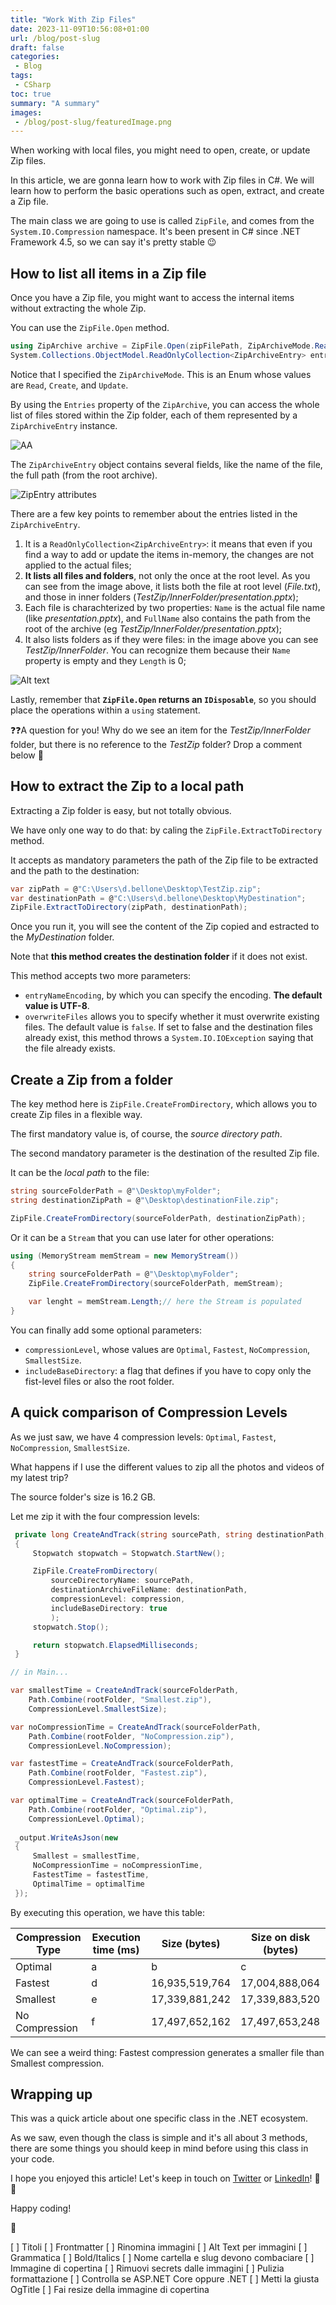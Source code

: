 ```yaml
---
title: "Work With Zip Files"
date: 2023-11-09T10:56:08+01:00
url: /blog/post-slug
draft: false
categories:
 - Blog
tags:
 - CSharp
toc: true
summary: "A summary"
images:
 - /blog/post-slug/featuredImage.png
---
```


When working with local files, you might need to open, create, or update Zip files.

In this article, we are gonna learn how to work with Zip files in C#. We will learn how to perform the basic operations such as open, extract, and create a Zip file.

The main class we are going to use is called `ZipFile`, and comes from the `System.IO.Compression` namespace. It's been present in C# since .NET Framework 4.5, so we can say it's pretty stable 😉

## How to list all items in a Zip file

Once you have a Zip file, you might want to access the internal items without extracting the whole Zip.

You can use the `ZipFile.Open` method.

```cs
using ZipArchive archive = ZipFile.Open(zipFilePath, ZipArchiveMode.Read);
System.Collections.ObjectModel.ReadOnlyCollection<ZipArchiveEntry> entries = archive.Entries;
```

Notice that I specified the `ZipArchiveMode`. This is an Enum whose values are `Read`, `Create`, and `Update`.

By using the `Entries` property of the `ZipArchive`, you can access the whole list of files stored within the Zip folder, each of them represented by a `ZipArchiveEntry` instance.

![AA](./zip-entries-list.png)

The `ZipArchiveEntry` object contains several fields, like the name of the file, the full path (from the root archive).

![ZipEntry attributes](./zip-entry-example.png)

There are a few key points to remember about the entries listed in the `ZipArchiveEntry`.

1. It is a `ReadOnlyCollection<ZipArchiveEntry>`: it means that even if you find a way to add or update the items in-memory, the changes are not applied to the actual files;
2. **It lists all files and folders**, not only the once at the root level. As you can see from the image above, it lists both the file at root level (*File.txt*), and those in inner folders (*TestZip/InnerFolder/presentation.pptx*);
3. Each file is charachterized by two properties: `Name` is the actual file name (like *presentation.pptx*), and `FullName` also contains the path from the root of the archive (eg *TestZip/InnerFolder/presentation.pptx*);
4. It also lists folders as if they were files: in the image above you can see *TestZip/InnerFolder*. You can recognize them because their `Name` property is empty and they `Length` is 0;

![Alt text](./folder-details.png)

Lastly, remember that **`ZipFile.Open` returns an `IDisposable`**, so you should place the operations within a `using` statement.

❓❓A question for you! Why do we see an item for the *TestZip/InnerFolder* folder, but there is no reference to the *TestZip* folder? Drop a comment below 📩

## How to extract the Zip to a local path

Extracting a Zip folder is easy, but not totally obvious.

We have only one way to do that: by caling the `ZipFile.ExtractToDirectory` method.

It accepts as mandatory parameters the path of the Zip file to be extracted and the path to the destination:

```cs
var zipPath = @"C:\Users\d.bellone\Desktop\TestZip.zip";
var destinationPath = @"C:\Users\d.bellone\Desktop\MyDestination";
ZipFile.ExtractToDirectory(zipPath, destinationPath);
```

Once you run it, you will see the content of the Zip copied and estracted to the *MyDestination* folder.

Note that **this method creates the destination folder** if it does not exist.

This method accepts two more parameters:

- `entryNameEncoding`, by which you can specify the encoding. **The default value is UTF-8**.
- `overwriteFiles` allows you to specify whether it must overwrite existing files. The default value is `false`. If set to false and the destination files already exist, this method throws a `System.IO.IOException` saying that the file already exists.

## Create a Zip from a folder

The key method here is `ZipFile.CreateFromDirectory`, which allows you to create Zip files in a flexible way.

The first mandatory value is, of course, the *source directory path*.

The second mandatory parameter is the destination of the resulted Zip file.

It can be the *local path* to the file:

```cs
string sourceFolderPath = @"\Desktop\myFolder";
string destinationZipPath = @"\Desktop\destinationFile.zip";

ZipFile.CreateFromDirectory(sourceFolderPath, destinationZipPath);
```

Or it can be a `Stream` that you can use later for other operations:

```cs
using (MemoryStream memStream = new MemoryStream())
{
    string sourceFolderPath = @"\Desktop\myFolder";
    ZipFile.CreateFromDirectory(sourceFolderPath, memStream);

    var lenght = memStream.Length;// here the Stream is populated
}
```

You can finally add some optional parameters:

- `compressionLevel`, whose values are `Optimal`, `Fastest`, `NoCompression`, `SmallestSize`.
- `includeBaseDirectory`: a flag that defines if you have to copy only the fist-level files or also the root folder.

## A quick comparison of Compression Levels

As we just saw, we have 4 compression levels: `Optimal`, `Fastest`, `NoCompression`, `SmallestSize`.

What happens if I use the different values to zip all the photos and videos of my latest trip?

The source folder's size is 16.2 GB.

Let me zip it with the four compression levels:

```cs
 private long CreateAndTrack(string sourcePath, string destinationPath, CompressionLevel compression)
 {
     Stopwatch stopwatch = Stopwatch.StartNew();

     ZipFile.CreateFromDirectory(
         sourceDirectoryName: sourcePath,
         destinationArchiveFileName: destinationPath,
         compressionLevel: compression,
         includeBaseDirectory: true
         );
     stopwatch.Stop();

     return stopwatch.ElapsedMilliseconds;
 }

// in Main...

var smallestTime = CreateAndTrack(sourceFolderPath,
    Path.Combine(rootFolder, "Smallest.zip"),
    CompressionLevel.SmallestSize);

var noCompressionTime = CreateAndTrack(sourceFolderPath,
    Path.Combine(rootFolder, "NoCompression.zip"),
    CompressionLevel.NoCompression);

var fastestTime = CreateAndTrack(sourceFolderPath,
    Path.Combine(rootFolder, "Fastest.zip"),
    CompressionLevel.Fastest);

var optimalTime = CreateAndTrack(sourceFolderPath,
    Path.Combine(rootFolder, "Optimal.zip"),
    CompressionLevel.Optimal);
    
 _output.WriteAsJson(new
 {
     Smallest = smallestTime,
     NoCompressionTime = noCompressionTime,
     FastestTime = fastestTime,
     OptimalTime = optimalTime
 });
```

By executing this operation, we have this table:

|  Compression Type | Execution time (ms) | Size (bytes)   | Size on disk (bytes) |
|-------------------|---------------------|----------------|----------------------|
| Optimal           | a                   | b              | c                    |
| Fastest           | d                   | 16,935,519,764 | 17,004,888,064       |
| Smallest          | e                   | 17,339,881,242 | 17,339,883,520       |
| No Compression    | f                   | 17,497,652,162 | 17,497,653,248       |


We can see a weird thing: Fastest compression generates a smaller file than Smallest compression.

## Wrapping up

This was a quick article about one specific class in the .NET ecosystem.

As we saw, even though the class is simple and it's all about 3 methods, there are some things you should keep in mind before using this class in your code.

I hope you enjoyed this article! Let's keep in touch on [Twitter](https://twitter.com/BelloneDavide) or [LinkedIn](https://www.linkedin.com/in/BelloneDavide/)! 🤜🤛

Happy coding!

🐧


[ ] Titoli
[ ] Frontmatter
[ ] Rinomina immagini
[ ] Alt Text per immagini
[ ] Grammatica
[ ] Bold/Italics
[ ] Nome cartella e slug devono combaciare
[ ] Immagine di copertina
[ ] Rimuovi secrets dalle immagini
[ ] Pulizia formattazione
[ ] Controlla se ASP.NET Core oppure .NET
[ ] Metti la giusta OgTitle
[ ] Fai resize della immagine di copertina
 